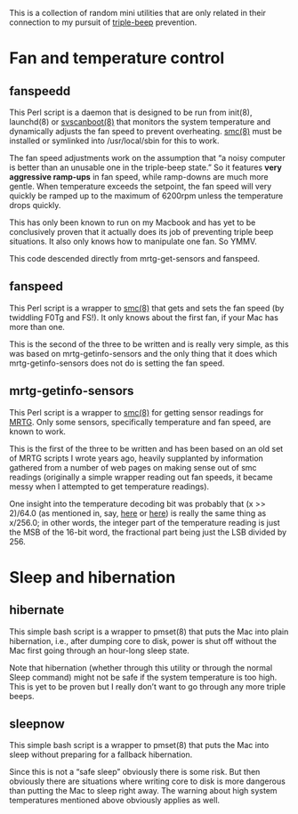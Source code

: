 This is a collection of random mini utilities that are only related
in their connection to my pursuit of
[triple-beep](http://www.google.com.tw/search?hl=en&biw=1400&bih=889&q=macbook+three+beeps+freeze)
prevention.

Fan and temperature control
===========================

fanspeedd
---------
This Perl script is a daemon that is designed to be run from
init(8),
launchd(8)
or [svscanboot(8)](http://cr.yp.to/daemontools/svscanboot.html)
that monitors the system temperature and dynamically adjusts the fan
speed to prevent overheating.
[smc(8)](https://github.com/hholtmann/smcFanControl/tree/master/smc-command)
must be installed or
symlinked into /usr/local/sbin for this to work.

The fan speed adjustments work on the assumption that “a noisy computer
is better than an unusable one in the triple-beep state.” So it
features **very aggressive ramp-ups** in fan speed, while ramp-downs are
much more gentle. When temperature exceeds the setpoint, the fan speed
will very quickly be ramped up to the maximum of 6200rpm unless the
temperature drops quickly.

This has only been known to run on my Macbook and has yet to be
conclusively proven
that it actually does its job of preventing triple beep situations.
It also only knows how to manipulate one fan.
So YMMV.

This code descended directly from mrtg-get-sensors and fanspeed.

fanspeed
--------
This Perl script is a wrapper to 
[smc(8)](https://github.com/hholtmann/smcFanControl/tree/master/smc-command)
that gets and sets the fan speed (by twiddling F0Tg and FS!).
It only knows about the first fan, if your Mac has more than one.

This is the second of the three to be written
and is really very simple,
as this was based on mrtg-getinfo-sensors
and the only thing that it does which mrtg-getinfo-sensors does not do
is setting the fan speed.

mrtg-getinfo-sensors
--------------------
This Perl script is a wrapper to
[smc(8)](https://github.com/hholtmann/smcFanControl/tree/master/smc-command)
for getting sensor readings for
[MRTG](http://oss.oetiker.ch/mrtg/).
Only some sensors, specifically temperature and fan speed,
are known to work.

This is the first of the three to be written
and has been based on an old set of MRTG scripts I wrote years ago,
heavily supplanted by information gathered from a number of web pages
on making sense out of smc readings
(originally a simple wrapper reading out fan speeds,
it became messy when I attempted to get temperature readings).

One insight into the temperature decoding bit was probably
that (x >> 2)/64.0
(as mentioned in, say,
[here](https://bitbucket.org/elventear/fan-control/src/213fffd400aee245e7db7b5e314497a94ee9dab3/smc.c?at=default)
or
[here](http://mrmekon.tumblr.com/post/18514303388/os-x-current-cpu-temperature-on-command-line))
is really the same thing as x/256.0;
in other words, the integer part of the temperature reading
is just the MSB of the 16-bit word,
the fractional part being just the LSB divided by 256.

Sleep and hibernation
=====================

hibernate
---------
This simple bash script is a wrapper to pmset(8)
that puts the Mac into plain hibernation,
i.e., after dumping core to disk, power is shut off
without the Mac first going through an hour-long sleep state.

Note that hibernation
(whether through this utility or through the normal Sleep command)
might not be safe if the system temperature is too high.
This is yet to be proven
but I really don’t want to go through any more triple beeps.

sleepnow
--------
This simple bash script is a wrapper to pmset(8)
that puts the Mac into sleep
without preparing for a fallback hibernation.

Since this is not a “safe sleep”
obviously there is some risk.
But then obviously there are situations where
writing core to disk is more dangerous than putting the Mac to sleep right away.
The warning about high system temperatures mentioned above
obviously applies as well.


